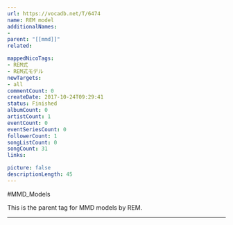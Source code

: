 ```yaml
---
url: https://vocadb.net/T/6474
name: REM model
additionalNames: 
- 
parent: "[[mmd]]"
related:

mappedNicoTags:
- REM式
- REM式モデル
newTargets:
- all
commentCount: 0
createDate: 2017-10-24T09:29:41
status: Finished
albumCount: 0
artistCount: 1
eventCount: 0
eventSeriesCount: 0
followerCount: 1
songListCount: 0
songCount: 31
links: 

picture: false
descriptionLength: 45
---
```


#MMD_Models

This is the parent tag for MMD models by REM.

---

